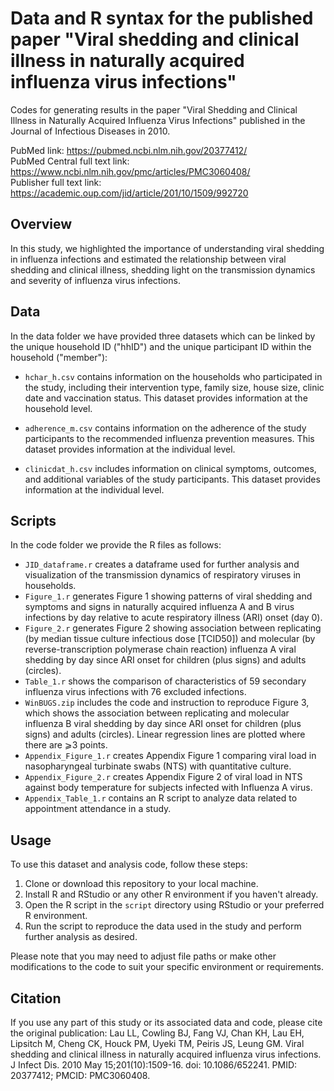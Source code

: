 # Data and R syntax for the published paper "Viral shedding and clinical illness in naturally acquired influenza virus infections"

Codes for generating results in the paper "Viral Shedding and Clinical Illness in Naturally Acquired Influenza Virus Infections" published in the Journal of Infectious Diseases in 2010.

PubMed link:  https://pubmed.ncbi.nlm.nih.gov/20377412/  
PubMed Central full text link: https://www.ncbi.nlm.nih.gov/pmc/articles/PMC3060408/  
Publisher full text link: https://academic.oup.com/jid/article/201/10/1509/992720  

## Overview

In this study, we highlighted the importance of understanding viral shedding in influenza infections and estimated the relationship between viral shedding and clinical illness, shedding light on the transmission dynamics and severity of influenza virus infections.

## Data

In the data folder we have provided three datasets which can be linked by the unique household ID ("hhID") and the unique participant ID within the household ("member"):

- `hchar_h.csv`  contains information on the households who participated in the study, including their intervention type, family size, house size, clinic date and vaccination status. This dataset provides information at the household level.

- `adherence_m.csv` contains information on the adherence of the study participants to the recommended influenza prevention measures. This dataset provides information at the individual level.

- `clinicdat_h.csv` includes information on clinical symptoms, outcomes, and additional variables of the study participants. This dataset provides information at the individual level.
  
## Scripts

In the code folder we provide the R files as follows:

- `JID_dataframe.r` creates a dataframe used for further analysis and visualization of the transmission dynamics of respiratory viruses in households.
- `Figure_1.r` generates Figure 1 showing patterns of viral shedding and symptoms and signs in naturally acquired influenza A and B virus infections by day relative to acute respiratory illness (ARI) onset (day 0).
- `Figure_2.r` generates Figure 2 showing association between replicating (by median tissue culture infectious dose [TCID50]) and molecular (by reverse-transcription polymerase chain reaction) influenza A viral shedding by day since ARI onset for children (plus signs) and adults (circles).
- `Table_1.r` shows the comparison of characteristics of 59 secondary influenza virus infections with 76 excluded infections.
- `WinBUGS.zip` includes the code and instruction to reproduce Figure 3, which shows the association between replicating and molecular influenza B viral shedding by day since ARI onset for children (plus signs) and adults (circles). Linear regression lines are plotted where there are ⩾3 points. 
- `Appendix_Figure_1.r` creates Appendix Figure 1 comparing viral load in nasopharyngeal turbinate swabs (NTS) with quantitative culture.
- `Appendix_Figure_2.r` creates Appendix Figure 2 of viral load in NTS against body temperature for subjects infected with Influenza A virus.
- `Appendix_Table_1.r` contains an R script to analyze data related to appointment attendance in a study.

## Usage

To use this dataset and analysis code, follow these steps:

1. Clone or download this repository to your local machine.
2. Install R and RStudio or any other R environment if you haven't already.
3. Open the R script in the `script` directory using RStudio or your preferred R environment.
4. Run the script to reproduce the data used in the study and perform further analysis as desired.

Please note that you may need to adjust file paths or make other modifications to the code to suit your specific environment or requirements.

## Citation

If you use any part of this study or its associated data and code, please cite the original publication: Lau LL, Cowling BJ, Fang VJ, Chan KH, Lau EH, Lipsitch M, Cheng CK, Houck PM, Uyeki TM, Peiris JS, Leung GM. Viral shedding and clinical illness in naturally acquired influenza virus infections. J Infect Dis. 2010 May 15;201(10):1509-16. doi: 10.1086/652241. PMID: 20377412; PMCID: PMC3060408.
